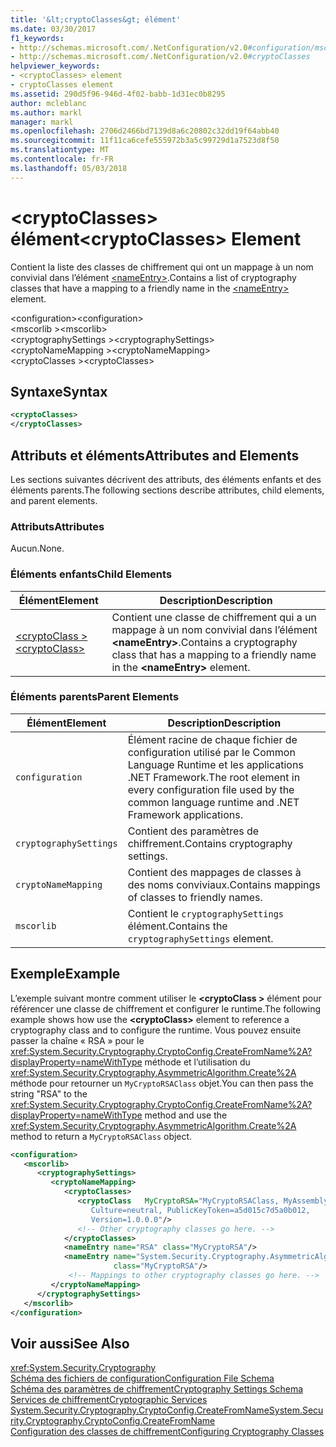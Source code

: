 ```yaml
---
title: '&lt;cryptoClasses&gt; élément'
ms.date: 03/30/2017
f1_keywords:
- http://schemas.microsoft.com/.NetConfiguration/v2.0#configuration/mscorlib/cryptographySettings/cryptoNameMapping/cryptoClasses
- http://schemas.microsoft.com/.NetConfiguration/v2.0#cryptoClasses
helpviewer_keywords:
- <cryptoClasses> element
- cryptoClasses element
ms.assetid: 290d5f96-946d-4f02-babb-1d31ec0b8295
author: mcleblanc
ms.author: markl
manager: markl
ms.openlocfilehash: 2706d2466bd7139d8a6c20802c32dd19f64abb40
ms.sourcegitcommit: 11f11ca6cefe555972b3a5c99729d1a7523d8f50
ms.translationtype: MT
ms.contentlocale: fr-FR
ms.lasthandoff: 05/03/2018
---
```

# <a name="ltcryptoclassesgt-element"></a><span data-ttu-id="17231-102">&lt;cryptoClasses&gt; élément</span><span class="sxs-lookup"><span data-stu-id="17231-102">&lt;cryptoClasses&gt; Element</span></span>
<span data-ttu-id="17231-103">Contient la liste des classes de chiffrement qui ont un mappage à un nom convivial dans l’élément [\<nameEntry>](../../../../../docs/framework/configure-apps/file-schema/cryptography/nameentry-element.md).</span><span class="sxs-lookup"><span data-stu-id="17231-103">Contains a list of cryptography classes that have a mapping to a friendly name in the [\<nameEntry>](../../../../../docs/framework/configure-apps/file-schema/cryptography/nameentry-element.md) element.</span></span>  
  
 <span data-ttu-id="17231-104">\<configuration></span><span class="sxs-lookup"><span data-stu-id="17231-104">\<configuration></span></span>  
<span data-ttu-id="17231-105">\<mscorlib ></span><span class="sxs-lookup"><span data-stu-id="17231-105">\<mscorlib></span></span>  
<span data-ttu-id="17231-106">\<cryptographySettings ></span><span class="sxs-lookup"><span data-stu-id="17231-106">\<cryptographySettings></span></span>  
<span data-ttu-id="17231-107">\<cryptoNameMapping ></span><span class="sxs-lookup"><span data-stu-id="17231-107">\<cryptoNameMapping></span></span>  
<span data-ttu-id="17231-108">\<cryptoClasses ></span><span class="sxs-lookup"><span data-stu-id="17231-108">\<cryptoClasses></span></span>  
  
## <a name="syntax"></a><span data-ttu-id="17231-109">Syntaxe</span><span class="sxs-lookup"><span data-stu-id="17231-109">Syntax</span></span>  
  
```xml  
<cryptoClasses>   
</cryptoClasses>  
```  
  
## <a name="attributes-and-elements"></a><span data-ttu-id="17231-110">Attributs et éléments</span><span class="sxs-lookup"><span data-stu-id="17231-110">Attributes and Elements</span></span>  
 <span data-ttu-id="17231-111">Les sections suivantes décrivent des attributs, des éléments enfants et des éléments parents.</span><span class="sxs-lookup"><span data-stu-id="17231-111">The following sections describe attributes, child elements, and parent elements.</span></span>  
  
### <a name="attributes"></a><span data-ttu-id="17231-112">Attributs</span><span class="sxs-lookup"><span data-stu-id="17231-112">Attributes</span></span>  
 <span data-ttu-id="17231-113">Aucun.</span><span class="sxs-lookup"><span data-stu-id="17231-113">None.</span></span>  
  
### <a name="child-elements"></a><span data-ttu-id="17231-114">Éléments enfants</span><span class="sxs-lookup"><span data-stu-id="17231-114">Child Elements</span></span>  
  
|<span data-ttu-id="17231-115">Élément</span><span class="sxs-lookup"><span data-stu-id="17231-115">Element</span></span>|<span data-ttu-id="17231-116">Description</span><span class="sxs-lookup"><span data-stu-id="17231-116">Description</span></span>|  
|-------------|-----------------|  
|[<span data-ttu-id="17231-117">\<cryptoClass ></span><span class="sxs-lookup"><span data-stu-id="17231-117">\<cryptoClass></span></span>](../../../../../docs/framework/configure-apps/file-schema/cryptography/cryptoclass-element.md)|<span data-ttu-id="17231-118">Contient une classe de chiffrement qui a un mappage à un nom convivial dans l’élément **\<nameEntry>**.</span><span class="sxs-lookup"><span data-stu-id="17231-118">Contains a cryptography class that has a mapping to a friendly name in the **\<nameEntry>** element.</span></span>|  
  
### <a name="parent-elements"></a><span data-ttu-id="17231-119">Éléments parents</span><span class="sxs-lookup"><span data-stu-id="17231-119">Parent Elements</span></span>  
  
|<span data-ttu-id="17231-120">Élément</span><span class="sxs-lookup"><span data-stu-id="17231-120">Element</span></span>|<span data-ttu-id="17231-121">Description</span><span class="sxs-lookup"><span data-stu-id="17231-121">Description</span></span>|  
|-------------|-----------------|  
|`configuration`|<span data-ttu-id="17231-122">Élément racine de chaque fichier de configuration utilisé par le Common Language Runtime et les applications .NET Framework.</span><span class="sxs-lookup"><span data-stu-id="17231-122">The root element in every configuration file used by the common language runtime and .NET Framework applications.</span></span>|  
|`cryptographySettings`|<span data-ttu-id="17231-123">Contient des paramètres de chiffrement.</span><span class="sxs-lookup"><span data-stu-id="17231-123">Contains cryptography settings.</span></span>|  
|`cryptoNameMapping`|<span data-ttu-id="17231-124">Contient des mappages de classes à des noms conviviaux.</span><span class="sxs-lookup"><span data-stu-id="17231-124">Contains mappings of classes to friendly names.</span></span>|  
|`mscorlib`|<span data-ttu-id="17231-125">Contient le `cryptographySettings` élément.</span><span class="sxs-lookup"><span data-stu-id="17231-125">Contains the `cryptographySettings` element.</span></span>|  
  
## <a name="example"></a><span data-ttu-id="17231-126">Exemple</span><span class="sxs-lookup"><span data-stu-id="17231-126">Example</span></span>  
 <span data-ttu-id="17231-127">L’exemple suivant montre comment utiliser le  **\<cryptoClass >** élément pour référencer une classe de chiffrement et configurer le runtime.</span><span class="sxs-lookup"><span data-stu-id="17231-127">The following example shows how use the **\<cryptoClass>** element to reference a cryptography class and to configure the runtime.</span></span> <span data-ttu-id="17231-128">Vous pouvez ensuite passer la chaîne « RSA » pour le <xref:System.Security.Cryptography.CryptoConfig.CreateFromName%2A?displayProperty=nameWithType> méthode et l’utilisation du <xref:System.Security.Cryptography.AsymmetricAlgorithm.Create%2A> méthode pour retourner un `MyCryptoRSAClass` objet.</span><span class="sxs-lookup"><span data-stu-id="17231-128">You can then pass the string "RSA" to the <xref:System.Security.Cryptography.CryptoConfig.CreateFromName%2A?displayProperty=nameWithType> method and use the <xref:System.Security.Cryptography.AsymmetricAlgorithm.Create%2A> method to return a `MyCryptoRSAClass` object.</span></span>  
  
```xml  
<configuration>  
   <mscorlib>  
      <cryptographySettings>  
         <cryptoNameMapping>  
            <cryptoClasses>  
               <cryptoClass   MyCryptoRSA="MyCryptoRSAClass, MyAssembly  
                  Culture=neutral, PublicKeyToken=a5d015c7d5a0b012,  
                  Version=1.0.0.0"/>  
               <!-- Other cryptography classes go here. -->  
            </cryptoClasses>  
            <nameEntry name="RSA" class="MyCryptoRSA"/>  
            <nameEntry name="System.Security.Cryptography.AsymmetricAlgorithm"  
                       class="MyCryptoRSA"/>  
             <!-- Mappings to other cryptography classes go here. -->  
         </cryptoNameMapping>  
      </cryptographySettings>  
   </mscorlib>  
</configuration>  
```  
  
## <a name="see-also"></a><span data-ttu-id="17231-129">Voir aussi</span><span class="sxs-lookup"><span data-stu-id="17231-129">See Also</span></span>  
 <xref:System.Security.Cryptography>  
 [<span data-ttu-id="17231-130">Schéma des fichiers de configuration</span><span class="sxs-lookup"><span data-stu-id="17231-130">Configuration File Schema</span></span>](../../../../../docs/framework/configure-apps/file-schema/index.md)  
 [<span data-ttu-id="17231-131">Schéma des paramètres de chiffrement</span><span class="sxs-lookup"><span data-stu-id="17231-131">Cryptography Settings Schema</span></span>](../../../../../docs/framework/configure-apps/file-schema/cryptography/index.md)  
 [<span data-ttu-id="17231-132">Services de chiffrement</span><span class="sxs-lookup"><span data-stu-id="17231-132">Cryptographic Services</span></span>](../../../../../docs/standard/security/cryptographic-services.md)  
 [<span data-ttu-id="17231-133">System.Security.Cryptography.CryptoConfig.CreateFromName</span><span class="sxs-lookup"><span data-stu-id="17231-133">System.Security.Cryptography.CryptoConfig.CreateFromName</span></span>](Overload:System.Security.Cryptography.CryptoConfig.CreateFromName)  
 [<span data-ttu-id="17231-134">Configuration des classes de chiffrement</span><span class="sxs-lookup"><span data-stu-id="17231-134">Configuring Cryptography Classes</span></span>](../../../../../docs/framework/configure-apps/configure-cryptography-classes.md)
